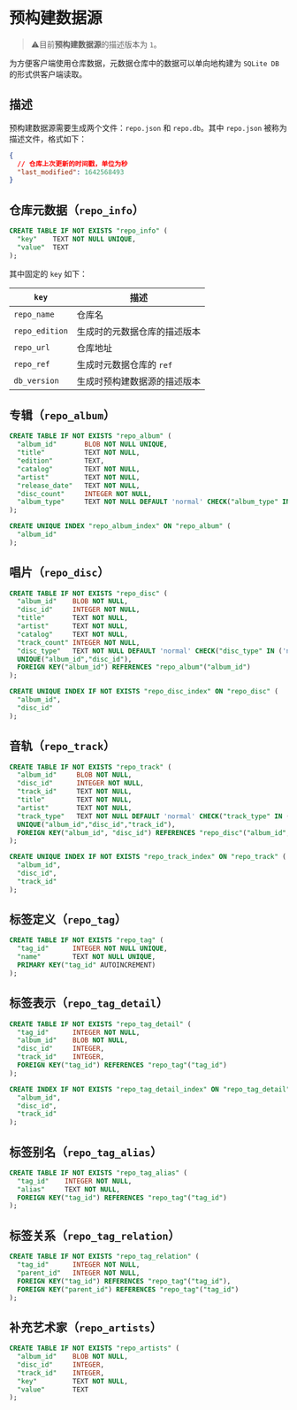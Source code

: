 # 预构建数据源

> ⚠️️目前**预构建数据源**的描述版本为 `1`。

为方便客户端使用仓库数据，元数据仓库中的数据可以单向地构建为 `SQLite DB` 的形式供客户端读取。

## 描述

预构建数据源需要生成两个文件：`repo.json` 和 `repo.db`。其中 `repo.json` 被称为描述文件，格式如下：

```json
{
  // 仓库上次更新的时间戳，单位为秒
  "last_modified": 1642568493
}
```

## 仓库元数据（`repo_info`）

```sql
CREATE TABLE IF NOT EXISTS "repo_info" (
  "key"    TEXT NOT NULL UNIQUE,
  "value"  TEXT
);
```

其中固定的 `key` 如下：

| `key`          | 描述                         |
| -------------- | ---------------------------- |
| `repo_name`    | 仓库名                       |
| `repo_edition` | 生成时的元数据仓库的描述版本 |
| `repo_url`     | 仓库地址                     |
| `repo_ref`     | 生成时元数据仓库的 `ref`     |
| `db_version`   | 生成时预构建数据源的描述版本 |

## 专辑（`repo_album`）

```sql
CREATE TABLE IF NOT EXISTS "repo_album" (
  "album_id"       BLOB NOT NULL UNIQUE,
  "title"          TEXT NOT NULL,
  "edition"        TEXT,
  "catalog"        TEXT NOT NULL,
  "artist"         TEXT NOT NULL,
  "release_date"   TEXT NOT NULL,
  "disc_count"     INTEGER NOT NULL,
  "album_type"     TEXT NOT NULL DEFAULT 'normal' CHECK("album_type" IN ('normal', 'instrumental', 'absolute', 'drama', 'radio', 'vocal'))
);

CREATE UNIQUE INDEX "repo_album_index" ON "repo_album" (
  "album_id"
);
```

## 唱片（`repo_disc`）

```sql
CREATE TABLE IF NOT EXISTS "repo_disc" (
  "album_id"    BLOB NOT NULL,
  "disc_id"     INTEGER NOT NULL,
  "title"       TEXT NOT NULL,
  "artist"      TEXT NOT NULL,
  "catalog"     TEXT NOT NULL,
  "track_count" INTEGER NOT NULL,
  "disc_type"   TEXT NOT NULL DEFAULT 'normal' CHECK("disc_type" IN ('normal', 'instrumental', 'absolute', 'drama', 'radio', 'vocal')),
  UNIQUE("album_id","disc_id"),
  FOREIGN KEY("album_id") REFERENCES "repo_album"("album_id")
);

CREATE UNIQUE INDEX IF NOT EXISTS "repo_disc_index" ON "repo_disc" (
  "album_id",
  "disc_id"
);
```

## 音轨（`repo_track`）

```sql
CREATE TABLE IF NOT EXISTS "repo_track" (
  "album_id"     BLOB NOT NULL,
  "disc_id"      INTEGER NOT NULL,
  "track_id"     TEXT NOT NULL,
  "title"        TEXT NOT NULL,
  "artist"       TEXT NOT NULL,
  "track_type"   TEXT NOT NULL DEFAULT 'normal' CHECK("track_type" IN ('normal', 'instrumental', 'absolute', 'drama', 'radio', 'vocal')),
  UNIQUE("album_id","disc_id","track_id"),
  FOREIGN KEY("album_id", "disc_id") REFERENCES "repo_disc"("album_id", "disc_id")
);

CREATE UNIQUE INDEX IF NOT EXISTS "repo_track_index" ON "repo_track" (
  "album_id",
  "disc_id",
  "track_id"
);
```

## 标签定义（`repo_tag`）

```sql
CREATE TABLE IF NOT EXISTS "repo_tag" (
  "tag_id"      INTEGER NOT NULL UNIQUE,
  "name"        TEXT NOT NULL UNIQUE,
  PRIMARY KEY("tag_id" AUTOINCREMENT)
);
```

## 标签表示（`repo_tag_detail`）

```sql
CREATE TABLE IF NOT EXISTS "repo_tag_detail" (
  "tag_id"      INTEGER NOT NULL,
  "album_id"    BLOB NOT NULL,
  "disc_id"     INTEGER,
  "track_id"    INTEGER,
  FOREIGN KEY("tag_id") REFERENCES "repo_tag"("tag_id")
);

CREATE INDEX IF NOT EXISTS "repo_tag_detail_index" ON "repo_tag_detail" (
  "album_id",
  "disc_id",
  "track_id"
);
```

## 标签别名（`repo_tag_alias`）

```sql
CREATE TABLE IF NOT EXISTS "repo_tag_alias" (
  "tag_id"    INTEGER NOT NULL,
  "alias"     TEXT NOT NULL,
  FOREIGN KEY("tag_id") REFERENCES "repo_tag"("tag_id")
);
```

## 标签关系（`repo_tag_relation`）

```sql
CREATE TABLE IF NOT EXISTS "repo_tag_relation" (
  "tag_id"      INTEGER NOT NULL,
  "parent_id"   INTEGER NOT NULL,
  FOREIGN KEY("tag_id") REFERENCES "repo_tag"("tag_id"),
  FOREIGN KEY("parent_id") REFERENCES "repo_tag"("tag_id")
);
```

## 补充艺术家（`repo_artists`）

```sql
CREATE TABLE IF NOT EXISTS "repo_artists" (
  "album_id"    BLOB NOT NULL,
  "disc_id"     INTEGER,
  "track_id"    INTEGER,
  "key"         TEXT NOT NULL,
  "value"       TEXT
);
```